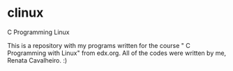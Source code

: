 # clinux
C Programming Linux

This is a repository with my programs written for the course " C Programming with Linux" from edx.org. All of the codes were written by me, Renata Cavalheiro. :)
